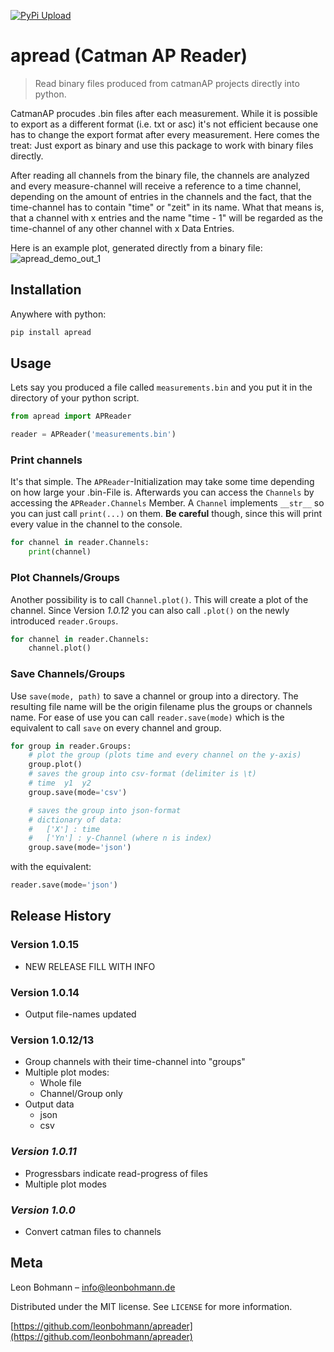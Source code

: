 
[![PyPi Upload](https://github.com/leonbohmann/APReader/actions/workflows/python-publish.yml/badge.svg)](https://github.com/leonbohmann/APReader/actions/workflows/python-publish.yml)

# **apread** (Catman AP Reader)
> Read binary files produced from catmanAP projects directly into python.

CatmanAP procudes .bin files after each measurement. While it is possible to export as a different format (i.e. txt or asc) it's not efficient because one has to change the export format after every measurement. Here comes the treat: Just export as binary and use this package to work with binary files directly.

After reading all channels from the binary file, the channels are analyzed and every measure-channel will receive a reference to a time channel, depending on the amount of entries in the channels and the fact, that the time-channel has to contain "time" or "zeit" in its name. What that means is, that a channel with x entries and the name "time - 1" will be regarded as the time-channel of any other channel with x Data Entries.

Here is an example plot, generated directly from a binary file:
![apread_demo_out_1](https://user-images.githubusercontent.com/13386367/118563304-9dffba80-b76e-11eb-8730-c982c2ece7db.png)

## Installation

Anywhere with python:

```sh
pip install apread
```


## Usage

Lets say you produced a file called `measurements.bin` and you put it in the directory of your python script.

```python
from apread import APReader

reader = APReader('measurements.bin')
``` 

### Print channels
It's that simple. The `APReader`-Initialization may take some time depending on how large your .bin-File is. Afterwards you can access the `Channels` by accessing the `APReader.Channels` Member. A `Channel` implements `__str__` so you can just call `print(...)` on them. **Be careful** though, since this will print every value in the channel to the console.

```python
for channel in reader.Channels:
    print(channel)
``` 

### Plot Channels/Groups
Another possibility is to call `Channel.plot()`. This will create a plot of the channel. Since Version *1.0.12* you can also call `.plot()` on the newly introduced `reader.Groups`.
```python
for channel in reader.Channels:
    channel.plot()
``` 

### Save Channels/Groups
Use `save(mode, path)` to save a channel or group into a directory. The resulting file name will be the origin filename plus the groups or channels name. For ease of use you can call `reader.save(mode)` which is the equivalent to call `save` on every channel and group.
```python
for group in reader.Groups:
    # plot the group (plots time and every channel on the y-axis)
    group.plot()
    # saves the group into csv-format (delimiter is \t) 
    # time  y1  y2
    group.save(mode='csv')

    # saves the group into json-format
    # dictionary of data: 
    #   ['X'] : time
    #   ['Yn'] : y-Channel (where n is index)
    group.save(mode='json')

``` 
with the equivalent:
```python
reader.save(mode='json')
``` 


## Release History
### **Version 1.0.15**
* NEW RELEASE FILL WITH INFO
### Version 1.0.14
* Output file-names updated
### Version 1.0.12/13
* Group channels with their time-channel into "groups"
* Multiple plot modes:
    * Whole file
    * Channel/Group only
* Output data
    * json
    * csv

### *Version 1.0.11*
* Progressbars indicate read-progress of files
* Multiple plot modes

### *Version 1.0.0*
* Convert catman files to channels

## Meta

Leon Bohmann – info@leonbohmann.de

Distributed under the MIT license. See ``LICENSE`` for more information.

[https://github.com/leonbohmann/apreader](https://github.com/leonbohmann/apreader)
